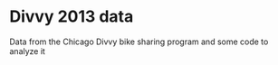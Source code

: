 # Divvy 2013 data

Data from the Chicago Divvy bike sharing program and some code to analyze it





